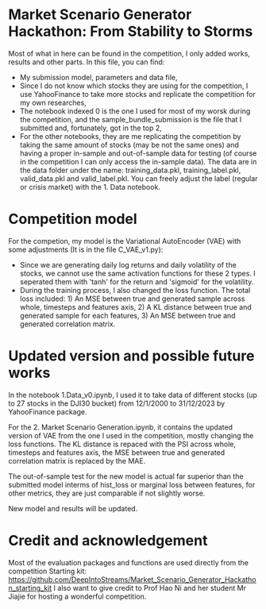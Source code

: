 # Market Scenario Generator Hackathon: From Stability to Storms

Most of what in here can be found in the competition, I only added works, results and other parts.
In this file, you can find:

* My submission model, parameters and data file,
* Since I do not know which stocks they are using for the competition, I use YahooFinance to take more stocks and replicate the competition for my own researches,
* The notebook indexed 0 is the one I used for most of my worsk during the competition, and the sample_bundle_submission is the file that I submitted and, fortunately, got in the top 2,
* For the other notebooks, they are me replicating the competition by taking the same amount of stocks (may be not the same ones) and having a proper in-sample and out-of-sample data for testing (of course in the competition I can only access the in-sample data). The data are in the data folder under the name: training_data.pkl, training_label.pkl, valid_data.pkl and valid_label.pkl. You can freely adjust the label (regular or crisis market) with the 1. Data notebook.

# Competition model

For the competion, my model is the Variational AutoEncoder (VAE) with some adjustments (It is in the file C_VAE_v1.py):
* Since we are generating daily log returns and daily volatility of the stocks, we cannot use the same activation functions for these 2 types. I seperated them with 'tanh' for the return and 'sigmoid' for the volatility.
* During the training process, I also changed the loss function. The total loss included: 1) An MSE between true and generated sample across whole, timesteps and features axis, 2) A KL distance between true and generated sample for each features, 3) An MSE between true and generated correlation matrix.


# Updated version and possible future works

In the notebook 1.Data_v0.ipynb, I used it to take data of different stocks (up to 27 stocks in the DJI30 bucket) from 12/1/2000 to 31/12/2023 by YahooFinance package.

For the 2. Market Scenario Generation.ipynb, it contains the updated version of VAE from the one I used in the competition, mostly changing the loss functions. The KL distance is repaced with the PSI across whole, timesteps and features axis, the MSE between true and generated correlation matrix is replaced by the MAE.

The out-of-sample test for the new model is actual far superior than the submitted model interms of hist_loss or marginal loss between features, for other metrics, they are just comparable if not slightly worse.

New model and results will be updated.

# Credit and acknowledgement

Most of the evaluation packages and functions are used directly from the competition Starting kit: https://github.com/DeepIntoStreams/Market_Scenario_Generator_Hackathon_starting_kit
I also want to give credit to Prof Hao Ni and her student Mr Jiajie for hosting a wonderful competition.

